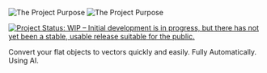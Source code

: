 ![The Project Purpose](https://raw.githubusercontent.com/ajsb85/vane.ai/main/press/projectpurpose-dark.png#gh-dark-mode-only)
![The Project Purpose](https://raw.githubusercontent.com/ajsb85/vane.ai/main/press/projectpurpose-light.png#gh-light-mode-only)

[![Project Status: WIP – Initial development is in progress, but there has not yet been a stable, usable release suitable for the public.](https://www.repostatus.org/badges/latest/wip.svg)](https://www.repostatus.org/#wip)

Convert your flat objects to vectors quickly and easily. Fully Automatically. Using AI.
